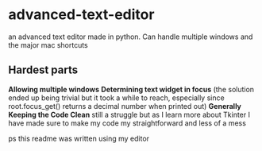 advanced-text-editor
====================

an advanced text editor made in python. Can handle multiple windows and the major mac shortcuts


Hardest parts
--------------
**Allowing multiple windows**
**Determining text widget in focus** (the solution ended up being trivial but it took a while to reach, especially since root.focus_get() returns a decimal number when printed out)
**Generally Keeping the Code Clean** still a struggle but as I learn more about Tkinter I have made sure to make my code my straightforward and less of a mess

ps this readme was written using my editor
